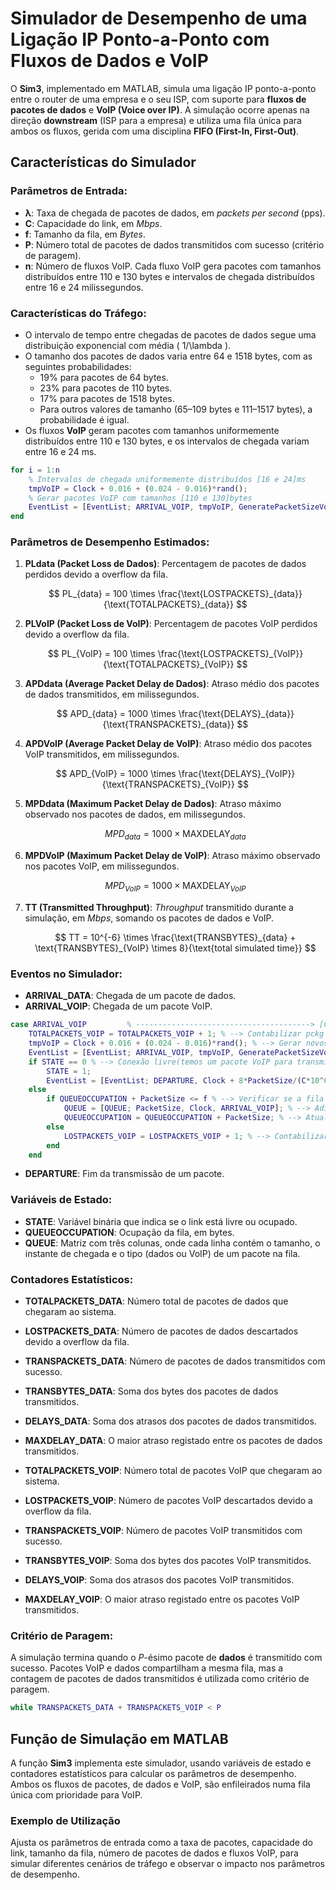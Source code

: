# Simulador de Desempenho de uma Ligação IP Ponto-a-Ponto com Fluxos de Dados e VoIP

O **Sim3**, implementado em MATLAB, simula uma ligação IP ponto-a-ponto entre o router de uma empresa e o seu ISP, com suporte para **fluxos de pacotes de dados** e **VoIP (Voice over IP)**. A simulação ocorre apenas na direção **downstream** (ISP para a empresa) e utiliza uma fila única para ambos os fluxos, gerida com uma disciplina **FIFO (First-In, First-Out)**.

## Características do Simulador

### Parâmetros de Entrada:
- **λ**: Taxa de chegada de pacotes de dados, em _packets per second_ (pps).
- **C**: Capacidade do link, em _Mbps_.
- **f**: Tamanho da fila, em _Bytes_.
- **P**: Número total de pacotes de dados transmitidos com sucesso (critério de paragem).
- **n**: Número de fluxos VoIP. Cada fluxo VoIP gera pacotes com tamanhos distribuídos entre 110 e 130 bytes e intervalos de chegada distribuídos entre 16 e 24 milissegundos.

### Características do Tráfego:
- O intervalo de tempo entre chegadas de pacotes de dados segue uma distribuição exponencial com média \( 1/\lambda \).
- O tamanho dos pacotes de dados varia entre 64 e 1518 bytes, com as seguintes probabilidades:
  - 19% para pacotes de 64 bytes.
  - 23% para pacotes de 110 bytes.
  - 17% para pacotes de 1518 bytes.
  - Para outros valores de tamanho (65–109 bytes e 111–1517 bytes), a probabilidade é igual.
- Os fluxos **VoIP** geram pacotes com tamanhos uniformemente distribuídos entre 110 e 130 bytes, e os intervalos de chegada variam entre 16 e 24 ms.
```matlab
for i = 1:n
    % Intervalos de chegada uniformemente distribuídos [16 e 24]ms
    tmpVoIP = Clock + 0.016 + (0.024 - 0.016)*rand();  
    % Gerar pacotes VoIP com tamanhos [110 e 130]bytes
    EventList = [EventList; ARRIVAL_VOIP, tmpVoIP, GeneratePacketSizeVoIP(), tmpVoIP];  
end
```

### Parâmetros de Desempenho Estimados:
1. **PLdata (Packet Loss de Dados)**: Percentagem de pacotes de dados perdidos devido a overflow da fila.

   $$
   PL_{data} = 100 \times \frac{\text{LOSTPACKETS}_{data}}{\text{TOTALPACKETS}_{data}}
   $$

2. **PLVoIP (Packet Loss de VoIP)**: Percentagem de pacotes VoIP perdidos devido a overflow da fila.

   $$
   PL_{VoIP} = 100 \times \frac{\text{LOSTPACKETS}_{VoIP}}{\text{TOTALPACKETS}_{VoIP}}
   $$

3. **APDdata (Average Packet Delay de Dados)**: Atraso médio dos pacotes de dados transmitidos, em milissegundos.

   $$
   APD_{data} = 1000 \times \frac{\text{DELAYS}_{data}}{\text{TRANSPACKETS}_{data}}
   $$

4. **APDVoIP (Average Packet Delay de VoIP)**: Atraso médio dos pacotes VoIP transmitidos, em milissegundos.

   $$
   APD_{VoIP} = 1000 \times \frac{\text{DELAYS}_{VoIP}}{\text{TRANSPACKETS}_{VoIP}}
   $$

5. **MPDdata (Maximum Packet Delay de Dados)**: Atraso máximo observado nos pacotes de dados, em milissegundos.

   $$
   MPD_{data} = 1000 \times \text{MAXDELAY}_{data}
   $$

6. **MPDVoIP (Maximum Packet Delay de VoIP)**: Atraso máximo observado nos pacotes VoIP, em milissegundos.

   $$
   MPD_{VoIP} = 1000 \times \text{MAXDELAY}_{VoIP}
   $$

7. **TT (Transmitted Throughput)**: _Throughput_ transmitido durante a simulação, em _Mbps_, somando os pacotes de dados e VoIP.

   $$
   TT = 10^{-6} \times \frac{\text{TRANSBYTES}_{data} + \text{TRANSBYTES}_{VoIP} \times 8}{\text{total simulated time}}
   $$

### Eventos no Simulador:
- **ARRIVAL_DATA**: Chegada de um pacote de dados.
- **ARRIVAL_VOIP**: Chegada de um pacote VoIP.
```matlab
case ARRIVAL_VOIP         % ---------------------------------------> [CASE: first event = PACOTE VoIP]
    TOTALPACKETS_VOIP = TOTALPACKETS_VOIP + 1; % --> Contabilizar pckg VoIP                  
    tmpVoIP = Clock + 0.016 + (0.024 - 0.016)*rand(); % --> Gerar novos pckg VoIP [16 e 24]ms           
    EventList = [EventList; ARRIVAL_VOIP, tmpVoIP, GeneratePacketSizeVoIP(), tmpVoIP]; 
    if STATE == 0 % --> Conexão livre(temos um pacote VoIP para transmitir)
        STATE = 1;                                              
        EventList = [EventList; DEPARTURE, Clock + 8*PacketSize/(C*10^6), PacketSize, Clock, ARRIVAL_VOIP];
    else
        if QUEUEOCCUPATION + PacketSize <= f % --> Verificar se a fila ainda aceita este pckg
            QUEUE = [QUEUE; PacketSize, Clock, ARRIVAL_VOIP]; % --> Adicionar pckg VoIP à fila
            QUEUEOCCUPATION = QUEUEOCCUPATION + PacketSize; % --> Atualizar ocupação da fila
        else
            LOSTPACKETS_VOIP = LOSTPACKETS_VOIP + 1; % --> Contabilizar perda de pckg VoIP
        end
    end
```
- **DEPARTURE**: Fim da transmissão de um pacote.


### Variáveis de Estado:
- **STATE**: Variável binária que indica se o link está livre ou ocupado.
- **QUEUEOCCUPATION**: Ocupação da fila, em bytes.
- **QUEUE**: Matriz com três colunas, onde cada linha contém o tamanho, o instante de chegada e o tipo (dados ou VoIP) de um pacote na fila.

### Contadores Estatísticos:
- **TOTALPACKETS_DATA**: Número total de pacotes de dados que chegaram ao sistema.
- **LOSTPACKETS_DATA**: Número de pacotes de dados descartados devido a overflow da fila.
- **TRANSPACKETS_DATA**: Número de pacotes de dados transmitidos com sucesso.
- **TRANSBYTES_DATA**: Soma dos bytes dos pacotes de dados transmitidos.
- **DELAYS_DATA**: Soma dos atrasos dos pacotes de dados transmitidos.
- **MAXDELAY_DATA**: O maior atraso registado entre os pacotes de dados transmitidos.

- **TOTALPACKETS_VOIP**: Número total de pacotes VoIP que chegaram ao sistema.
- **LOSTPACKETS_VOIP**: Número de pacotes VoIP descartados devido a overflow da fila.
- **TRANSPACKETS_VOIP**: Número de pacotes VoIP transmitidos com sucesso.
- **TRANSBYTES_VOIP**: Soma dos bytes dos pacotes VoIP transmitidos.
- **DELAYS_VOIP**: Soma dos atrasos dos pacotes VoIP transmitidos.
- **MAXDELAY_VOIP**: O maior atraso registado entre os pacotes VoIP transmitidos.

### Critério de Paragem:
A simulação termina quando o $P$-ésimo pacote de **dados** é transmitido com sucesso. Pacotes VoIP e dados compartilham a mesma fila, mas a contagem de pacotes de dados transmitidos é utilizada como critério de paragem.
```matlab
while TRANSPACKETS_DATA + TRANSPACKETS_VOIP < P
```

## Função de Simulação em MATLAB

A função **Sim3** implementa este simulador, usando variáveis de estado e contadores estatísticos para calcular os parâmetros de desempenho. Ambos os fluxos de pacotes, de dados e VoIP, são enfileirados numa fila única com prioridade para VoIP.

### Exemplo de Utilização
Ajusta os parâmetros de entrada como a taxa de pacotes, capacidade do link, tamanho da fila, número de pacotes de dados e fluxos VoIP, para simular diferentes cenários de tráfego e observar o impacto nos parâmetros de desempenho.
